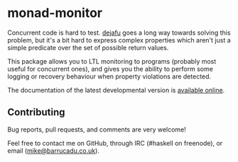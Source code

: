 monad-monitor
=============

Concurrent code is hard to test. [dejafu][] goes a long way towards
solving this problem, but it's a bit hard to express complex
properties which aren't just a simple predicate over the set of
possible return values.

This package allows you to LTL monitoring to programs (probably most
useful for concurrent ones), and gives you the ability to perform some
logging or recovery behaviour when property violations are detected.

The documentation of the latest developmental version is
[available online][docs].

Contributing
------------

Bug reports, pull requests, and comments are very welcome!

Feel free to contact me on GitHub, through IRC (#haskell on freenode),
or email (mike@barrucadu.co.uk).

[dejafu]: https://github.com/barrucadu/dejafu
[docs]: https://docs.barrucadu.co.uk/monad-monitor